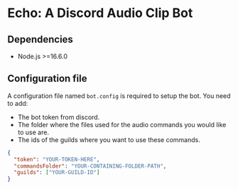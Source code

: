 # Echo: A Discord Audio Clip Bot

## Dependencies

- Node.js >=16.6.0

## Configuration file

A configuration file named `bot.config` is required to setup the bot. You need to add:

- The bot token from discord.
- The folder where the files used for the audio commands you would like to use are.
- The ids of the guilds where you want to use these commands.

```json
{
  "token": "YOUR-TOKEN-HERE",
  "commandsFolder": "YOUR-CONTAINING-FOLDER-PATH",
  "guilds": ["YOUR-GUILD-ID"]
}
```
